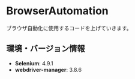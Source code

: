 # BrowserAutomation
ブラウザ自動化に使用するコードを上げていきます。

## 環境・バージョン情報

- **Selenium**: 4.9.1
- **webdriver-manager**: 3.8.6
